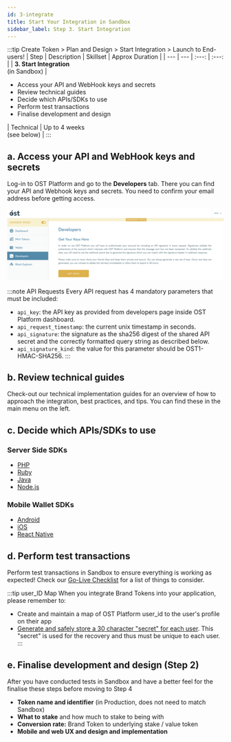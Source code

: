 ```yaml
---
id: 3-integrate
title: Start Your Integration in Sandbox
sidebar_label: Step 3. Start Integration
---
```


:::tip Create Token > Plan and Design > Start Integration > Launch to End-users!
| Step | Description | Skillset | Approx Duration | 
| --- | --- | :---: | :---: |
| **3. Start Integration** <br>(in Sandbox) | <ul><li>Access your API and WebHook keys and secrets</li><li>Review technical guides</li><li>Decide which APIs/SDKs to use</li><li>Perform test transactions</li><li>Finalise development and design</li></ul> | Technical | Up to 4 weeks <br>(see below) |
:::

## a. Access your API and WebHook keys and secrets
Log-in to OST Platform and go to the **Developers** tab. There you can find your API and Webhook keys and secrets. You need to confirm your email address before getting access.

![create-account](/platform/docs/assets/developers_tab.png)

:::note API Requests
Every API request has 4 mandatory parameters that must be included: 
* `api_key`: the API key as provided from developers page inside OST Platform dashboard.
* `api_request_timestamp`: the current unix timestamp in seconds.
* `api_signature`: the signature as the sha256 digest of the shared API secret and the correctly formatted query string as described below.
* `api_signature_kind`: the value for this parameter should be OST1-HMAC-SHA256. 
:::

## b. Review technical guides
Check-out our technical implementation guides for an overview of how to approach the integration, best practices, and tips. You can find these in the main menu on the left.

## c. Decide which APIs/SDKs to use

### Server Side SDKs
* [PHP](/platform/docs/sdk/server-side-sdks/php/)
* [Ruby](/platform/docs/sdk/server-side-sdks/ruby/)
* [Java](/platform/docs/sdk/server-side-sdks/java/)
* [Node.js](/platform/docs/sdk/server-side-sdks/nodejs/)

### Mobile Wallet SDKs
* [Android](/platform/docs/sdk/mobile-wallet-sdks/android/) 
* [iOS](/platform/docs/sdk/mobile-wallet-sdks/iOS)
* [ React Native](/platform/docs/sdk/mobile-wallet-sdks/react-native)

## d. Perform test transactions
Perform test transactions in Sandbox to ensure everything is working as expected! Check our [Go-Live Checklist](/platform/docs/go-live-checklist/) for a list of things to consider.

:::tip user_ID Map
When you integrate Brand Tokens into your application, please remember to:
 * Create and maintain a map of OST Platform user_id to the user's profile on their app
 * [Generate and safely store a 30 character "secret" for each user](/platform/docs/guides/create-user-wallet/#generate-passphaseprefix). This "secret" is used for the recovery and thus must be unique to each user.
:::

## e. Finalise development and design (Step 2)
After you have conducted tests in Sandbox and have a better feel for the finalise these steps before moving to Step 4
* **Token name and identifier** (in Production, does not need to match Sandbox)
* **What to stake** and how much to stake to being with
* **Conversion rate:** Brand Token to underlying stake / value token
* **Mobile and web UX and design and implementation**
